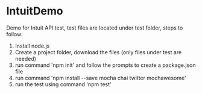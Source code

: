 # IntuitDemo
Demo for Intuit API test, test files are located under test folder, steps to follow:

1. Install node.js
2. Create a project folder, download the files (only files under test are needed)
3. run command 'npm init' and follow the prompts to create a package.json file
4. run command 'npm install --save mocha chai twitter mochawesome'
5. run the test using command 'npm test'
